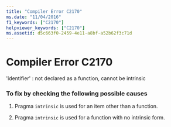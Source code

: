 ```yaml
---
title: "Compiler Error C2170"
ms.date: "11/04/2016"
f1_keywords: ["C2170"]
helpviewer_keywords: ["C2170"]
ms.assetid: d5c663f0-2459-4e11-a8bf-a52b62f3c71d
---
```

# Compiler Error C2170

'identifier' : not declared as a function, cannot be intrinsic

### To fix by checking the following possible causes

1. Pragma `intrinsic` is used for an item other than a function.

1. Pragma `intrinsic` is used for a function with no intrinsic form.